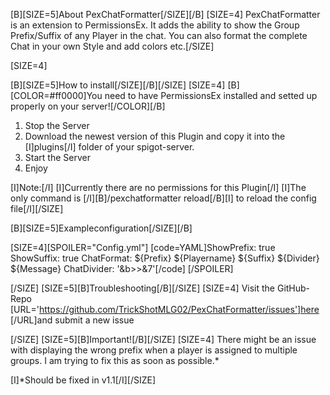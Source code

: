 [B][SIZE=5]About PexChatFormatter[/SIZE][/B]
[SIZE=4]
PexChatFormatter is an extension to PermissionsEx. It adds the ability to show the Group Prefix/Suffix of any Player in the chat. You can also format the complete Chat in your own Style and add colors etc.[/SIZE]

[SIZE=4]

[B][SIZE=5]How to install[/SIZE][/B][/SIZE]
[SIZE=4]
[B][COLOR=#ff0000]You need to have PermissionsEx installed and setted up properly on your server![/COLOR][/B]

1. Stop the Server
2. Download the newest version of  this Plugin and copy it into the [I]plugins[/I] folder of your spigot-server.
3. Start the Server
4. Enjoy

[I]Note:[/I]
[I]Currently there are no permissions for this Plugin[/I]
[I]The only command is [/I][B]/pexchatformatter reload[/B][I] to reload the config file[/I][/SIZE]



[B][SIZE=5]Exampleconfiguration[/SIZE][/B]

[SIZE=4][SPOILER="Config.yml"]
[code=YAML]ShowPrefix: true
ShowSuffix: true
ChatFormat: ${Prefix} ${Playername} ${Suffix} ${Divider} ${Message}
ChatDivider: '&b>>&7'[/code]
[/SPOILER]


[/SIZE]
[SIZE=5][B]Troubleshooting[/B][/SIZE]
[SIZE=4]
Visit the GitHub-Repo [URL='https://github.com/TrickShotMLG02/PexChatFormatter/issues']here [/URL]and submit a new issue


[/SIZE]
[SIZE=5][B]Important![/B][/SIZE]
[SIZE=4]
There might be an issue with displaying the wrong prefix when a player is assigned to multiple groups. I am trying to fix this as soon as possible.*



[I]*Should be fixed in v1.1[/I][/SIZE]
